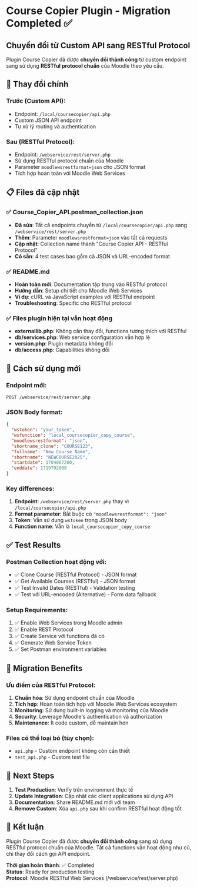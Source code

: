 # Course Copier Plugin - Migration Completed ✅

## Chuyển đổi từ Custom API sang RESTful Protocol

Plugin Course Copier đã được **chuyển đổi thành công** từ custom endpoint sang sử dụng **RESTful protocol chuẩn** của Moodle theo yêu cầu.

## 🔄 Thay đổi chính

### Trước (Custom API):
- Endpoint: `/local/coursecopier/api.php`
- Custom JSON API endpoint
- Tự xử lý routing và authentication

### Sau (RESTful Protocol):
- Endpoint: `/webservice/rest/server.php`
- Sử dụng RESTful protocol chuẩn của Moodle
- Parameter `moodlewsrestformat=json` cho JSON format
- Tích hợp hoàn toàn với Moodle Web Services

## 📋 Files đã cập nhật

### ✅ Course_Copier_API.postman_collection.json
- **Đã sửa**: Tất cả endpoints chuyển từ `/local/coursecopier/api.php` sang `/webservice/rest/server.php`
- **Thêm**: Parameter `moodlewsrestformat=json` vào tất cả requests
- **Cập nhật**: Collection name thành "Course Copier API - RESTful Protocol"
- **Có sẵn**: 4 test cases bao gồm cả JSON và URL-encoded format

### ✅ README.md
- **Hoàn toàn mới**: Documentation tập trung vào RESTful protocol
- **Hướng dẫn**: Setup chi tiết cho Moodle Web Services
- **Ví dụ**: cURL và JavaScript examples với RESTful endpoint
- **Troubleshooting**: Specific cho RESTful protocol

### ✅ Files plugin hiện tại vẫn hoạt động
- **externallib.php**: Không cần thay đổi, functions tương thích với RESTful
- **db/services.php**: Web service configuration vẫn hợp lệ
- **version.php**: Plugin metadata không đổi
- **db/access.php**: Capabilities không đổi

## 🚀 Cách sử dụng mới

### Endpoint mới:
```
POST /webservice/rest/server.php
```

### JSON Body format:
```json
{
  "wstoken": "your_token",
  "wsfunction": "local_coursecopier_copy_course",
  "moodlewsrestformat": "json",
  "shortname_clone": "COURSE123",
  "fullname": "New Course Name",
  "shortname": "NEWCOURSE2025",
  "startdate": 1704067200,
  "enddate": 1719792000
}
```

### Key differences:
1. **Endpoint**: `/webservice/rest/server.php` thay vì `/local/coursecopier/api.php`
2. **Format parameter**: Bắt buộc có `"moodlewsrestformat": "json"`
3. **Token**: Vẫn sử dụng `wstoken` trong JSON body
4. **Function name**: Vẫn là `local_coursecopier_copy_course`

## ✅ Test Results

### Postman Collection hoạt động với:
- ✅ Clone Course (RESTful Protocol) - JSON format
- ✅ Get Available Courses (RESTful) - JSON format  
- ✅ Test Invalid Dates (RESTful) - Validation testing
- ✅ Test với URL-encoded (Alternative) - Form data fallback

### Setup Requirements:
1. ✅ Enable Web Services trong Moodle admin
2. ✅ Enable REST Protocol
3. ✅ Create Service với functions đã có
4. ✅ Generate Web Service Token
5. ✅ Set Postman environment variables

## 🔧 Migration Benefits

### Ưu điểm của RESTful Protocol:
1. **Chuẩn hóa**: Sử dụng endpoint chuẩn của Moodle
2. **Tích hợp**: Hoàn toàn tích hợp với Moodle Web Services ecosystem
3. **Monitoring**: Sử dụng built-in logging và monitoring của Moodle
4. **Security**: Leverage Moodle's authentication và authorization
5. **Maintenance**: Ít code custom, dễ maintain hơn

### Files có thể loại bỏ (tùy chọn):
- `api.php` - Custom endpoint không còn cần thiết
- `test_api.php` - Custom test file

## 📝 Next Steps

1. **Test Production**: Verify trên environment thực tế
2. **Update Integration**: Cập nhật các client applications sử dụng API
3. **Documentation**: Share README.md mới với team
4. **Remove Custom**: Xóa `api.php` sau khi confirm RESTful hoạt động tốt

## 🎯 Kết luận

Plugin Course Copier đã được **chuyển đổi thành công** sang sử dụng RESTful protocol chuẩn của Moodle. Tất cả functions vẫn hoạt động như cũ, chỉ thay đổi cách gọi API endpoint.

**Thời gian hoàn thành**: ✅ Completed  
**Status**: Ready for production testing  
**Protocol**: Moodle RESTful Web Services (/webservice/rest/server.php)